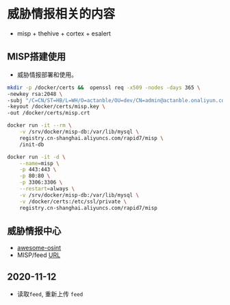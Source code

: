 # 威胁情报相关的内容
- misp + thehive + cortex + esalert

##  MISP搭建使用
- 威胁情报部署和使用。


```bash
mkdir -p /docker/certs &&  openssl req -x509 -nodes -days 365 \
-newkey rsa:2048 \
-subj "/C=CN/ST=HB/L=WH/O=actanble/OU=dev/CN=admin@actanble.onaliyun.com/emailAddress=actanble@gmail.com" \
-keyout /docker/certs/misp.key \
-out /docker/certs/misp.crt

docker run -it --rm \
    -v /srv/docker/misp-db:/var/lib/mysql \
    registry.cn-shanghai.aliyuncs.com/rapid7/misp \
    /init-db

docker run -it -d \
    --name=misp \
    -p 443:443 \
    -p 80:80 \
    -p 3306:3306 \
    --restart=always \
    -v /srv/docker/misp-db:/var/lib/mysql \
    -v /docker/certs:/etc/ssl/private \
    registry.cn-shanghai.aliyuncs.com/rapid7/misp
```

## 威胁情报中心
- [awesome-osint](https://github.com/jivoi/awesome-osint)
- MISP/feed [URL](https://10.27.113.2/feeds/add)

## 2020-11-12
- 读取`feed`, 重新上传 `feed`